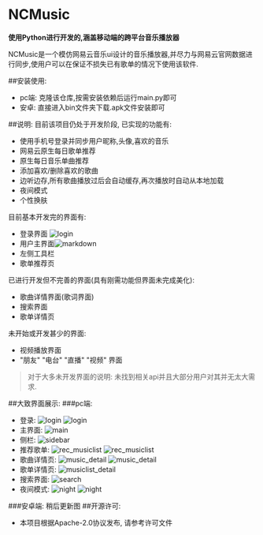 
# NCMusic

**使用Python进行开发的,涵盖移动端的跨平台音乐播放器**

NCMusic是一个模仿网易云音乐ui设计的音乐播放器,并尽力与网易云官网数据进行同步,使用户可以在保证不损失已有歌单的情况下使用该软件.


##安装使用: 
- pc端: 克隆该仓库,按需安装依赖后运行main.py即可
- 安卓: 直接进入bin文件夹下载.apk文件安装即可

##说明:
目前该项目仍处于开发阶段, 已实现的功能有:
- 使用手机号登录并同步用户昵称,头像,喜欢的音乐
- 网易云原生每日歌单推荐
- 原生每日音乐单曲推荐
- 添加喜欢/删除喜欢的歌曲
- 边听边存,所有歌曲播放过后会自动缓存,再次播放时自动从本地加载
- 夜间模式
- 个性换肤

目前基本开发完的界面有:
- 登录界面 ![login](img/login.png"login")
- 用户主界面![markdown](src/login_logo.png")
- 左侧工具栏
- 歌单推荐页

已进行开发但不完善的界面(具有刚需功能但界面未完成美化):
- 歌曲详情界面(歌词界面)
- 搜索界面
- 歌单详情页

未开始或开发甚少的界面:
- 视频播放界面
- "朋友" "电台" "直播" "视频" 界面

> 对于大多未开发界面的说明: 未找到相关api并且大部分用户对其并无太大需求.


##大致界面展示:
###pc端:

- 登录: ![login](img/login_0.png"login")
![login](img/login_1.png"login")
- 主界面: ![main](img/main_0.png"main")
- 侧栏: ![sidebar](img/main_0.png"siderbar")
- 推荐歌单: ![rec_musiclist](img/rec_musiclist.png"recmmend_musiclist")
![rec_musiclist](img/rec_musiclist_1.png"recmmend_musiclist")
- 歌曲详情页: ![music_detail](img/music_detail.png"music_detail")
![music_detail](img/music_detail_1.png"music_detail")
- 歌单详情页: ![musiclist_detail](img/music_list.png"musiclist_detail")
- 搜索界面: ![search](img/search.png"search")
- 夜间模式: ![night](img/night_rec_musiclist.png"night_rec_musiclist")
![night](img/night_main.png"night_main")

###安卓端:
稍后更新图
##开源许可:
- 本项目根据Apache-2.0协议发布, 请参考许可文件

